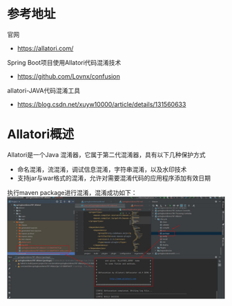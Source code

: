 # 参考地址
官网
- https://allatori.com/

Spring Boot项目使用Allatori代码混淆技术
- https://github.com/Lovnx/confusion

allatori-JAVA代码混淆工具
- https://blog.csdn.net/xuyw10000/article/details/131560633

# Allatori概述
Allatori是一个Java 混淆器，它属于第二代混淆器，具有以下几种保护方式
- 命名混淆，流混淆，调试信息混淆，字符串混淆，以及水印技术
- 支持jar与war格式的混淆，允许对需要混淆代码的应用程序添加有效日期

执行maven package进行混淆，混淆成功如下：
![](img/混淆.jpg)

